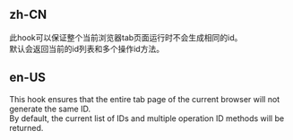 ## zh-CN

此hook可以保证整个当前浏览器tab页面运行时不会生成相同的id。  
默认会返回当前的id列表和多个操作id方法。

## en-US

This hook ensures that the entire tab page of the current browser will not generate the same ID.  
By default, the current list of IDs and multiple operation ID methods will be returned.

